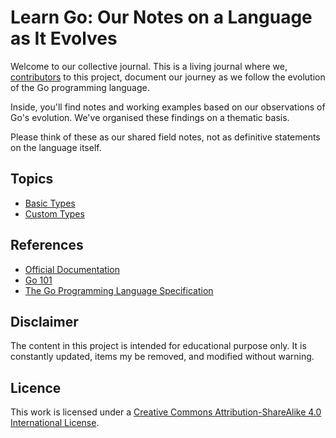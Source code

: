 # Learn Go: Our Notes on a Language as It Evolves

Welcome to our collective journal. This is a living journal where we, [contributors](./CONTRIBUTORS) to this project, document our journey as we follow the evolution of the Go programming language.

Inside, you'll find notes and working examples based on our observations of Go's evolution. We've organised these findings on a thematic basis.

Please think of these as our shared field notes, not as definitive statements on the language itself.

## Topics

* [Basic Types](./types/doc.md)
* [Custom Types](./customs/doc.md)

## References

* [Official Documentation](https://go.dev/doc/)
* [Go 101](https://go101.org/article/101.html)
* [The Go Programming Language Specification](https://go.dev/ref/spec)

## Disclaimer

The content in this project is intended for educational purpose only. It is constantly updated, items my be removed, and modified without warning.

## Licence

This work is licensed under a [Creative Commons Attribution-ShareAlike 4.0 International License](http://creativecommons.org/licenses/by-sa/4.0/).
